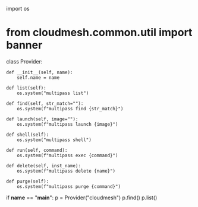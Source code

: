 import os
# from cloudmesh.common.util import banner

class Provider:
    
    def __init__(self, name):
        self.name = name

    def list(self):
        os.system("multipass list")

    def find(self, str_match=""):
        os.system(f"multipass find {str_match}")

    def launch(self, image=""):
	    os.system(f"multipass launch {image}")

    def shell(self):
        os.system("multipass shell")

    def run(self, command):
        os.system(f"multipass exec {command}")
    
    def delete(self, inst_name):
        os.system(f"multipass delete {name}")

    def purge(self):
        os.system(f"multipass purge {command}")

if __name__ == "__main__":
    p = Provider("cloudmesh")
    p.find()
    p.list()
